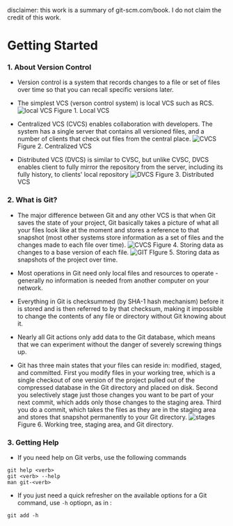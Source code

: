 disclaimer: this work is a summary of git-scm.com/book. I do not claim the credit of this work.

# Getting Started

### 1. About Version Control
* Version control is a system that records changes to a file or set of files over time so that you can recall specific versions later. 
* The simplest VCS (verson control system) is local VCS such as RCS. 
![local VCS](https://git-scm.com/book/en/v2/images/local.png) Figure 1. Local VCS

* Centralized VCS (CVCS) enables collaboration with developers. The system has a single server that contains all versioned files, and a number of clients that check out files from the central place.
![CVCS](https://git-scm.com/book/en/v2/images/centralized.png) Figure 2. Centralized VCS

* Distributed VCS (DVCS) is similar to CVSC, but unlike CVSC, DVCS enables client to fully mirror the repository from the server, including its fully history, to clients' local repository
![DVCS](https://git-scm.com/book/en/v2/images/distributed.png) Figure 3. Distributed VCS
 
### 2. What is Git?
* The major difference between Git and any other VCS is that when Git saves the state of your project, Git basically takes a picture of what all your files look like at the moment and stores a reference to that snapshot (most other systems store information as a set of files and the changes made to each file over time).
![CVCS](https://git-scm.com/book/en/v2/images/deltas.png) Figure 4. Storing data as changes to a base version of each file.
![GIT](https://git-scm.com/book/en/v2/images/snapshots.png) FIgure 5. Storing data as snapshots of the project over time.

* Most operations in Git need only local files and resources to operate - generally no information is needed from another computer on your network.

* Everything in Git is checksummed (by SHA-1 hash mechanism) before it is stored and is then referred to by that checksum, making it impossible to change the contents of any file or directory without Git knowing about it. 

* Nearly all Git actions only add data to the Git database, which means that we can experiment without the danger of severely screwing things up.

* Git has three main states that your files can reside in: modified, staged, and committed. First you modify files in your working tree, which is a single checkout of one version of the project pulled out of the compressed database in the Git directory and placed on disk. Second you selectively stage just those changes you want to be part of your next commit, which adds only those changes to the staging area. Third you do a commit, which takes the files as they are in the staging area and stores that snapshot permanently to your Git directory.
![stages](https://git-scm.com/book/en/v2/images/areas.png) Figure 6. Working tree, staging area, and Git directory.

### 3. Getting Help 
* If you need help on Git verbs, use the following commands
```
git help <verb>
git <verb> --help
man git-<verb>
```

* If you just need a quick refresher on the available options for a Git command, use `-h` optiopn, as in :
```
git add -h
```

